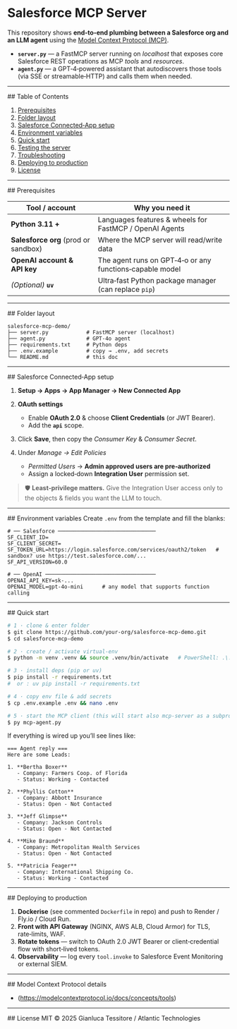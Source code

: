 # Salesforce MCP Server

This repository shows **end‑to‑end plumbing between a Salesforce org and an LLM agent** using the [Model Context Protocol (MCP)](https://github.com/modelcontextprotocol/spec).

* **`server.py`** — a FastMCP server running on *localhost* that exposes core Salesforce REST operations as MCP *tools* and *resources*.
* **`agent.py`** — a GPT‑4‑powered assistant that autodiscovers those tools (via SSE or streamable‑HTTP) and calls them when needed.

---

\## Table of Contents

1. [Prerequisites](#prerequisites)
2. [Folder layout](#folder-layout)
3. [Salesforce Connected‑App setup](#salesforce-connected-app-setup)
4. [Environment variables](#environment-variables)
5. [Quick start](#quick-start)
6. [Testing the server](#testing-the-server)
7. [Troubleshooting](#troubleshooting)
8. [Deploying to production](#deploying-to-production)
9. [License](#license)

---

\## Prerequisites

| Tool / account                       | Why you need it                                          |
| ------------------------------------ | -------------------------------------------------------- |
| **Python 3.11 +**                    | Languages features & wheels for FastMCP / OpenAI Agents  |
| **Salesforce org** (prod or sandbox) | Where the MCP server will read/write data                |
| **OpenAI account & API key**         | The agent runs on GPT‑4‑o or any functions‑capable model |
| *(Optional)* **`uv`**                | Ultra‑fast Python package manager (can replace `pip`)    |

---

\## Folder layout

```
salesforce-mcp-demo/
├── server.py            # FastMCP server (localhost)
├── agent.py             # GPT‑4o agent
├── requirements.txt     # Python deps
├── .env.example         # copy → .env, add secrets
└── README.md            # this doc
```

---

\## Salesforce Connected‑App setup

1. **Setup → Apps → App Manager → New Connected App**
2. **OAuth settings**

   * Enable **OAuth 2.0** & choose **Client Credentials** (or JWT Bearer).
   * Add the **`api`** scope.
3. Click **Save**, then copy the *Consumer Key* & *Consumer Secret*.
4. Under *Manage → Edit Policies*

   * *Permitted Users* → **Admin approved users are pre‑authorized**
   * Assign a locked‑down **Integration User** permission set.

> 🛡️ **Least‑privilege matters.** Give the Integration User access only to the objects & fields you want the LLM to touch.

---

\## Environment variables
Create `.env` from the template and fill the blanks:

```dotenv
# ── Salesforce ───────────────────────────────
SF_CLIENT_ID=
SF_CLIENT_SECRET=
SF_TOKEN_URL=https://login.salesforce.com/services/oauth2/token   # sandbox? use https://test.salesforce.com/...
SF_API_VERSION=60.0

# ── OpenAI ───────────────────────────────────
OPENAI_API_KEY=sk‑...
OPENAI_MODEL=gpt-4o-mini      # any model that supports function calling
```

---

\## Quick start

```bash
# 1 · clone & enter folder
$ git clone https://github.com/your‑org/salesforce‑mcp‑demo.git
$ cd salesforce‑mcp‑demo

# 2 · create / activate virtual‑env
$ python -m venv .venv && source .venv/bin/activate   # PowerShell: .\.venv\Scripts\activate

# 3 · install deps (pip or uv)
$ pip install -r requirements.txt
#  or : uv pip install -r requirements.txt

# 4 · copy env file & add secrets
$ cp .env.example .env && nano .env

# 5 · start the MCP client (this will start also mcp-server as a subprocess)
$ py mcp-agent.py
```

If everything is wired up you’ll see lines like:

```
=== Agent reply ===
Here are some Leads:

1. **Bertha Boxer**
   - Company: Farmers Coop. of Florida
   - Status: Working - Contacted

2. **Phyllis Cotton**
   - Company: Abbott Insurance
   - Status: Open - Not Contacted

3. **Jeff Glimpse**
   - Company: Jackson Controls
   - Status: Open - Not Contacted

4. **Mike Braund**
   - Company: Metropolitan Health Services
   - Status: Open - Not Contacted

5. **Patricia Feager**
   - Company: International Shipping Co.
   - Status: Working - Contacted
```

---

\## Deploying to production

1. **Dockerise** (see commented `Dockerfile` in repo) and push to Render / Fly.io / Cloud Run.
2. **Front with API Gateway** (NGINX, AWS ALB, Cloud Armor) for TLS, rate‑limits, WAF.
3. **Rotate tokens** — switch to OAuth 2.0 JWT Bearer or client‑credential flow with short‑lived tokens.
4. **Observability** — log every `tool.invoke` to Salesforce Event Monitoring or external SIEM.

---

\## Model Context Protocol details
- (https://modelcontextprotocol.io/docs/concepts/tools)

---

\## License
MIT © 2025 Gianluca Tessitore / Atlantic Technologies
